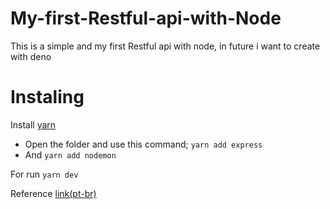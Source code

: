 # My-first-Restful-api-with-Node
This is a simple and my first Restful api with node, in future i want to create with deno 

<h1>Instaling</h1>

 Install [yarn](https://yarnpkg.com/)

 - Open the folder and use this command; `yarn add express`
 - And `yarn add nodemon`
 
 For run `yarn dev`

Reference [link(pt-br)](https://blog.geekhunter.com.br/criar-crud-nodejs/)
